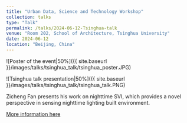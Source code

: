 ```yaml
---
title: "Urban Data, Science and Technology Workshop"
collection: talks
type: "Talk"
permalink: /talks/2024-06-12-Tsinghua-talk
venue: "Room 202, School of Architecture, Tsinghua University"
date: 2024-06-12
location: "Beijing, China"
---
```


![Poster of the event|50%]({{ site.baseurl }}/images/talks/tsinghua_talk/tsinghua_poster.JPG)

![Tsinghua talk presentation|50%]({{ site.baseurl }}/images/talks/tsinghua_talk/tsinghua_talk.PNG)

Zicheng Fan presents his work on nighttime SVI, which provides a novel perspective in sensing nighttime lighting built environment.

[More information here](https://ual.sg/post/2024/06/22/guest-lectures-at-peking-university-and-tsinghua-university/)